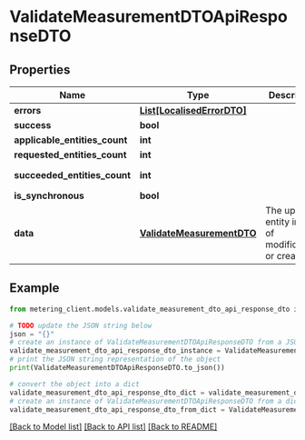 # ValidateMeasurementDTOApiResponseDTO


## Properties

Name | Type | Description | Notes
------------ | ------------- | ------------- | -------------
**errors** | [**List[LocalisedErrorDTO]**](LocalisedErrorDTO.md) |  | [optional] 
**success** | **bool** |  | [optional] 
**applicable_entities_count** | **int** |  | [optional] 
**requested_entities_count** | **int** |  | [optional] 
**succeeded_entities_count** | **int** |  | [optional] [readonly] 
**is_synchronous** | **bool** |  | [optional] 
**data** | [**ValidateMeasurementDTO**](ValidateMeasurementDTO.md) | The updated entity in case of modifications or creation | [optional] 

## Example

```python
from metering_client.models.validate_measurement_dto_api_response_dto import ValidateMeasurementDTOApiResponseDTO

# TODO update the JSON string below
json = "{}"
# create an instance of ValidateMeasurementDTOApiResponseDTO from a JSON string
validate_measurement_dto_api_response_dto_instance = ValidateMeasurementDTOApiResponseDTO.from_json(json)
# print the JSON string representation of the object
print(ValidateMeasurementDTOApiResponseDTO.to_json())

# convert the object into a dict
validate_measurement_dto_api_response_dto_dict = validate_measurement_dto_api_response_dto_instance.to_dict()
# create an instance of ValidateMeasurementDTOApiResponseDTO from a dict
validate_measurement_dto_api_response_dto_from_dict = ValidateMeasurementDTOApiResponseDTO.from_dict(validate_measurement_dto_api_response_dto_dict)
```
[[Back to Model list]](../README.md#documentation-for-models) [[Back to API list]](../README.md#documentation-for-api-endpoints) [[Back to README]](../README.md)


